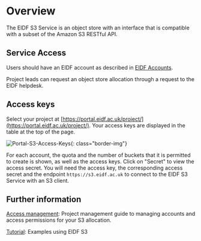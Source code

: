 # Overview

The EIDF S3 Service is an object store with an interface that is compatible with a subset of the Amazon S3 RESTful API.

## Service Access

Users should have an EIDF account as described in [EIDF Accounts](../../access/project.md).

Project leads can request an object store allocation through a request to the EIDF helpdesk.

## Access keys

Select your project at [https://portal.eidf.ac.uk/project/](https://portal.eidf.ac.uk/project/).
Your access keys are displayed in the table at the top of the page.

![Portal-S3-Access-Keys](/eidf-docs/images/access/portal-s3-keys.png){: class="border-img"}

For each account, the quota and the number of buckets that it is permitted to create is shown, as well as the access keys.
Click on "Secret" to view the access secret.
You will need the access key, the corresponding access secret and the endpoint `https://s3.eidf.ac.uk` to connect to the EIDF S3 Service with an S3 client.


## Further information
[Access management](./manage.md): Project management guide to managing accounts and access permissions for your S3 allocation.

[Tutorial](./tutorial.md): Examples using EIDF S3
